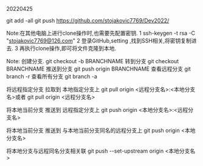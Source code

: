 20220425

git add -all
git push https://github.com/stojakovic7769/Dev2022/

Note:在其他电脑上进行clone操作时,也需要先配置密钥.
1  ssh-keygen -t rsa -C "stojakovic7769@126.com"
2  登录GitHub,setting ,找到SSH相关,将密钥复制进去.
3  再执行clone操作,即可将文件克隆到本地.

Note:
创建分支.   git checkout -b BRANCHNAME
转到分支    git checkout BRANCHNAME
推送到分支 git push origin BRANCHNAME
查看远程分支 git branch -r
查看所有分支 git branch -a

将远程指定分支 拉取到 本地指定分支上  git pull origin <远程分支名>:<本地分支名>或者 git pull origin <远程分支名>

将本地当前分支 推送到 远程指定分支上  git push origin <本地分支名>:<远程分支名>

将本地当前分支 推送到 与本地当前分支同名的远程分支上 git push origin <本地分支名>

将本地分支与远程同名分支相关联 git push --set-upstream origin <本地分支名>


